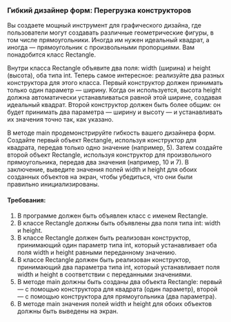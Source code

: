 
### Гибкий дизайнер форм: Перегрузка конструкторов

Вы создаете мощный инструмент для графического дизайна, где пользователи могут создавать различные геометрические фигуры, в том числе прямоугольники. Иногда им нужен идеальный квадрат, а иногда — прямоугольник с произвольными пропорциями. Вам понадобится класс Rectangle.

Внутри класса Rectangle объявите два поля: width (ширина) и height (высота), оба типа int. Теперь самое интересное: реализуйте два разных конструктора для этого класса. Первый конструктор должен принимать только один параметр — ширину. Когда он используется, высота height должна автоматически устанавливаться равной этой ширине, создавая идеальный квадрат. Второй конструктор должен быть более общим: он будет принимать два параметра — ширину и высоту — и устанавливать их значения точно так, как указано.

В методе main продемонстрируйте гибкость вашего дизайнера форм. Создайте первый объект Rectangle, используя конструктор для квадрата, передав только одно значение (например, 5). Затем создайте второй объект Rectangle, используя конструктор для произвольного прямоугольника, передав два значения (например, 10 и 7). В заключение, выведите значения полей width и height для обоих созданных объектов на экран, чтобы убедиться, что они были правильно инициализированы.

#### Требования:
1. В программе должен быть объявлен класс с именем Rectangle.
2. В классе Rectangle должны быть объявлены два поля типа int: width и height.
3. В классе Rectangle должен быть реализован конструктор, принимающий один параметр типа int, который устанавливает оба поля width и height равными переданному значению.
4. В классе Rectangle должен быть реализован конструктор, принимающий два параметра типа int, который устанавливает поля width и height в соответствии с переданными значениями.
5. В методе main должны быть созданы два объекта Rectangle: первый — с помощью конструктора для квадрата (один параметр), второй — с помощью конструктора для прямоугольника (два параметра).
6. В методе main значения полей width и height для обоих объектов должны быть выведены на экран.